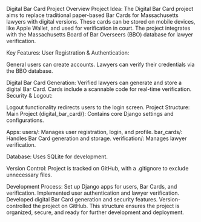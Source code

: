 Digital Bar Card Project Overview 
Project Idea:
The Digital Bar Card project aims to replace traditional paper-based Bar Cards for Massachusetts lawyers with digital versions. These cards can be stored on mobile devices, like Apple Wallet, and used for verification in court. The project integrates with the Massachusetts Board of Bar Overseers (BBO) database for lawyer verification.

Key Features:
User Registration & Authentication:

General users can create accounts.
Lawyers can verify their credentials via the BBO database.

Digital Bar Card Generation:
Verified lawyers can generate and store a digital Bar Card.
Cards include a scannable code for real-time verification.
Security & Logout:

Logout functionality redirects users to the login screen.
Project Structure:
Main Project (digital_bar_card/): Contains core Django settings and configurations.

Apps:
users/: Manages user registration, login, and profile.
bar_cards/: Handles Bar Card generation and storage.
verification/: Manages lawyer verification.

Database: Uses SQLite for development.

Version Control: Project is tracked on GitHub, with a .gitignore to exclude unnecessary files.

Development Process:
Set up Django apps for users, Bar Cards, and verification.
Implemented user authentication and lawyer verification.
Developed digital Bar Card generation and security features.
Version-controlled the project on GitHub.
This structure ensures the project is organized, secure, and ready for further development and deployment.
